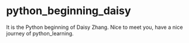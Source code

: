 # python_beginning_daisy
It is the Python beginning of Daisy Zhang. Nice to meet you, have a nice journey of python_learning.
